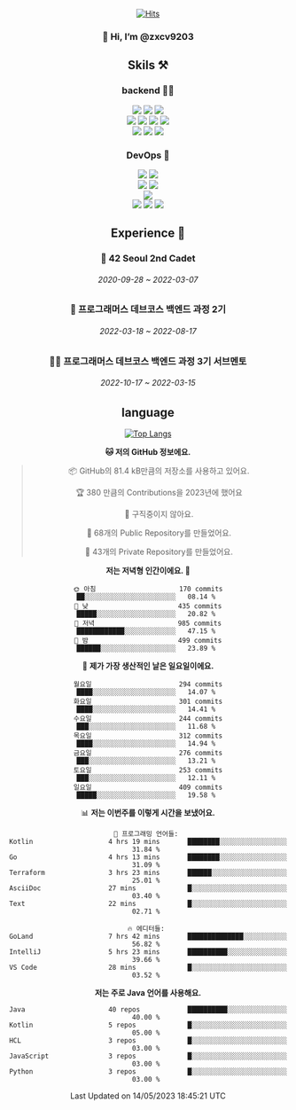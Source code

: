 <div align="center">

[![Hits](https://hits.seeyoufarm.com/api/count/incr/badge.svg?url=https%3A%2F%2Fgithub.com%2Fzxcv9203%2Fhit-counter&count_bg=%23FF7272&title_bg=%23324C2E&icon=codeigniter.svg&icon_color=%23DD5B5B&title=%EB%B0%A9%EB%AC%B8%EC%9E%90&edge_flat=false)](https://hits.seeyoufarm.com)
  
### 👋 Hi, I’m @zxcv9203

## Skils ⚒️
### backend 🧑‍💻
  
<img src="https://img.shields.io/badge/Java-FF6600?style=flat-square&logo=buymeacoffee&logoColor=white"/>
<img src="https://img.shields.io/badge/Go-0099FF?style=flat-square&logo=go&logoColor=white"/>
<img src="https://img.shields.io/badge/Kotlin-7F52FF?style=flat-square&logo=kotlin&logoColor=white"/>
  
  
<br />
  
<img src="https://img.shields.io/badge/Spring-339933?style=flat-square&logo=Spring&logoColor=white"/>
<img src="https://img.shields.io/badge/Spring Boot-339933?style=flat-square&logo=Spring Boot&logoColor=white"/>
<img src="https://img.shields.io/badge/Spring Security-339933?style=flat-square&logo=Spring Security&logoColor=white"/>
  
<img src="https://img.shields.io/badge/Spring Data JPA-339933?style=flat-square&logo=Hibernate&logoColor=white"/>

<br />
  
  <img src="https://img.shields.io/badge/mysql-0099FF?style=flat-square&logo=mysql&logoColor=white"/>
  <img src="https://img.shields.io/badge/mariadb-0099FF?style=flat-square&logo=mariadb&logoColor=white"/>
  <img src="https://img.shields.io/badge/mongoDB-47A248?style=flat-square&logo=mongodb&logoColor=white"/>
  
  
### DevOps 🚀
  
  <img src="https://img.shields.io/badge/docker-2496ED?style=flat-square&logo=docker&logoColor=white"/>
  <img src="https://img.shields.io/badge/kubernetes-326CE5?style=flat-square&logo=kubernetes&logoColor=white"/>
  
  <br />
  
  <img src="https://img.shields.io/badge/Github Actions-2088FF?style=flat-square&logo=githubactions&logoColor=white"/>
  <img src="https://img.shields.io/badge/Jenkins-D24939?style=flat-square&logo=jenkins&logoColor=white"/>
  
  
  <br />
  <img src="https://img.shields.io/badge/terraform-7B42BC?style=flat-square&logo=terraform&logoColor=white"/>
  
  <br />
  <img src="https://img.shields.io/badge/Amazon AWS-232F3E?style=flat-square&logo=Amazon AWS&logoColor=white"/>

  <img src="https://img.shields.io/badge/GCP-4285F4?style=flat-square&logo=googlecloud&logoColor=white"/>
  <img src="https://img.shields.io/badge/NCP-03C75A?style=flat-square&logo=naver&logoColor=white"/>
  
  
  
## Experience 🏃
  
### 🏫 42 Seoul 2nd Cadet
  ###### 2020-09-28 ~ 2022-03-07
  
### 🏫 프로그래머스 데브코스 백엔드 과정 2기 
  ###### 2022-03-18 ~ 2022-08-17
  
### 🧑‍🏫 프로그래머스 데브코스 백엔드 과정 3기 서브멘토 
  ###### 2022-10-17 ~ 2022-03-15

## language

[![Top Langs](https://github-readme-stats.vercel.app/api/top-langs/?username=zxcv9203&hide=html&exclude_repo=zxcv9203.github.io,golB&theme=grate-gatsby)](https://github.com/zxcv9203/github-readme-stats)
  
<!--START_SECTION:waka-->
**🐱 저의 GitHub 정보에요.** 

> 📦 GitHub의 81.4 kB만큼의 저장소를 사용하고 있어요. 
 > 
> 🏆 380 만큼의 Contributions을 2023년에 했어요
 > 
> 🚫 구직중이지 않아요.
 > 
> 📜 68개의 Public Repository를 만들었어요. 
 > 
> 🔑 43개의 Private Repository를 만들었어요. 
 > 
**저는 저녁형 인간이에요. 🦉** 

```text
🌞 아침                     170 commits         ██░░░░░░░░░░░░░░░░░░░░░░░   08.14 % 
🌆 낮　                     435 commits         █████░░░░░░░░░░░░░░░░░░░░   20.82 % 
🌃 저녁                     985 commits         ████████████░░░░░░░░░░░░░   47.15 % 
🌙 밤　                     499 commits         ██████░░░░░░░░░░░░░░░░░░░   23.89 % 
```
📅 **제가 가장 생산적인 날은 일요일이에요.** 

```text
월요일                      294 commits         ████░░░░░░░░░░░░░░░░░░░░░   14.07 % 
화요일                      301 commits         ████░░░░░░░░░░░░░░░░░░░░░   14.41 % 
수요일                      244 commits         ███░░░░░░░░░░░░░░░░░░░░░░   11.68 % 
목요일                      312 commits         ████░░░░░░░░░░░░░░░░░░░░░   14.94 % 
금요일                      276 commits         ███░░░░░░░░░░░░░░░░░░░░░░   13.21 % 
토요일                      253 commits         ███░░░░░░░░░░░░░░░░░░░░░░   12.11 % 
일요일                      409 commits         █████░░░░░░░░░░░░░░░░░░░░   19.58 % 
```


📊 **저는 이번주를 이렇게 시간을 보냈어요.** 

```text
💬 프로그래밍 언어들: 
Kotlin                   4 hrs 19 mins       ████████░░░░░░░░░░░░░░░░░   31.84 % 
Go                       4 hrs 13 mins       ████████░░░░░░░░░░░░░░░░░   31.09 % 
Terraform                3 hrs 23 mins       ██████░░░░░░░░░░░░░░░░░░░   25.01 % 
AsciiDoc                 27 mins             █░░░░░░░░░░░░░░░░░░░░░░░░   03.40 % 
Text                     22 mins             █░░░░░░░░░░░░░░░░░░░░░░░░   02.71 % 

🔥 에디터들: 
GoLand                   7 hrs 42 mins       ██████████████░░░░░░░░░░░   56.82 % 
IntelliJ                 5 hrs 23 mins       ██████████░░░░░░░░░░░░░░░   39.66 % 
VS Code                  28 mins             █░░░░░░░░░░░░░░░░░░░░░░░░   03.52 % 
```

**저는 주로 Java 언어를 사용해요.** 

```text
Java                     40 repos            ██████████░░░░░░░░░░░░░░░   40.00 % 
Kotlin                   5 repos             █░░░░░░░░░░░░░░░░░░░░░░░░   05.00 % 
HCL                      3 repos             █░░░░░░░░░░░░░░░░░░░░░░░░   03.00 % 
JavaScript               3 repos             █░░░░░░░░░░░░░░░░░░░░░░░░   03.00 % 
Python                   3 repos             █░░░░░░░░░░░░░░░░░░░░░░░░   03.00 % 
```




 Last Updated on 14/05/2023 18:45:21 UTC
<!--END_SECTION:waka-->
  
</div>


